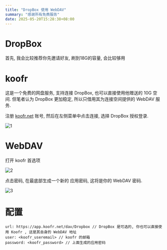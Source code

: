 ```yaml
---
title: "DropBox 使用 WebDAV"
summary: "感谢所有免费服务"
date: 2025-05-20T15:28:38+08:00
---
```

# DropBox
首先, 我会比较推荐你先邀请好友, 刷到18G的容量, 会比较够用

# koofr
这是一个免费的网盘服务, 支持连接 DropBox, 也可以直接使用他赠送的 10G 空间. 但笔者认为 DropBox 更加稳定, 所以只借用其为连接空间提供的 WebDAV 服务.

注册 [koofr.net](https://koofr.net) 账号, 然后在左侧菜单中点击连接, 选择 DropBox 授权登录.

![1](https://cdn.jsdelivr.net/gh/Borber/PublicPic1@master/blog/20250520/1.png#small "koofr 连接 DropBox")

# WebDAV
打开 koofr 首选项

![2](https://cdn.jsdelivr.net/gh/Borber/PublicPic1@master/blog/20250520/2.png "koofr 首选项")

点击密码, 在最底部生成一个新的 应用密码, 这将是你的 WebDAV 密码.

![3](https://cdn.jsdelivr.net/gh/Borber/PublicPic1@master/blog/20250520/3.png "koofr 应用密码")

# 配置

```
url: https://app.koofr.net/dav/Dropbox // DropBox 是可选的, 你也可以直接使用 Koofr , 这是其自身的 WebDAV 地址
user: <koofr_useremail> // koofr 的邮箱
password: <koofr_password> // 上面生成的应用密码
```
